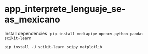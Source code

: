 # app_interprete_lenguaje_se-as_mexicano

Install dependencies
```!pip install mediapipe opencv-python pandas scikit-learn```

```pip install -U scikit-learn scipy matplotlib```


